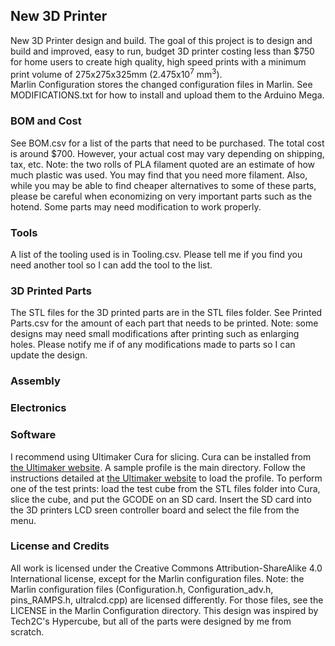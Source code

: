 <h2> New 3D Printer </h2>
New 3D Printer design and build.
The goal of this project is to design and build and improved, easy to run, budget 3D printer costing less than $750 for home users to create high quality, high speed prints with a minimum print volume of 275x275x325mm (2.475x10<sup>7</sup> mm<sup>3</sup>).
<br>
Marlin Configuration stores the changed configuration files in Marlin. See MODIFICATIONS.txt for how to install and upload them to the Arduino Mega.
<br>

<h3> BOM and Cost </h3>
See BOM.csv for a list of the parts that need to be purchased. The total cost is around $700. However, your actual cost may vary depending on shipping, tax, etc. Note: the two rolls of PLA filament quoted are an estimate of how much plastic was used. You may find that you need more filament. Also, while you may be able to find cheaper alternatives to some of these parts, please be careful when economizing on very important parts such as the hotend. Some parts may need modification to work properly.

<h3> Tools </h3>
A list of the tooling used is in Tooling.csv. Please tell me if you find you need another tool so I can add the tool to the list.

<h3> 3D Printed Parts </h3>
The STL files for the 3D printed parts are in the STL files folder. See Printed Parts.csv for the amount of each part that needs to be printed.
Note: some designs may need small modifications after printing such as enlarging holes. Please notify me if of any modifications made to parts so I can update the design.

<h3> Assembly </h3>


<h3> Electronics </h3>


<h3> Software </h3>
I recommend using Ultimaker Cura for slicing. Cura can be installed from <a href="ultimaker.com/en/products/ultimaker-cura-software">the Ultimaker website</a>. A sample profile is the main directory. Follow the instructions detailed at <a href="ultimaker.com/en/resources/20441-manage-profiles">the Ultimaker website</a> to load the profile. To perform one of the test prints: load the test cube from the STL files folder into Cura, slice the cube, and put the GCODE on an SD card. Insert the SD card into the 3D printers LCD sreen controller board and select the file from the menu.

<h3> License and Credits </h3>
All work is licensed under the Creative Commons Attribution-ShareAlike 4.0 International license, except for the Marlin configuration files. Note: the Marlin configuration files (Configuration.h, Configuration_adv.h, pins_RAMPS.h, ultralcd.cpp) are licensed differently. For those files, see the LICENSE in the Marlin Configuration directory. This design was inspired by Tech2C's Hypercube, but all of the parts were designed by me from scratch.
